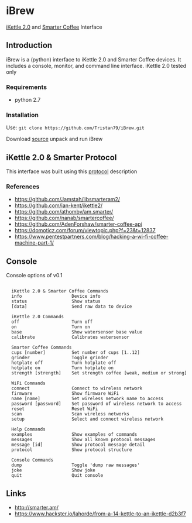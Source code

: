 # iBrew

[iKettle 2.0](http://smarter.am/ikettle) and [Smarter Coffee](http://smarter.am/coffee) Interface

## Introduction

iBrew is a (python) interface to iKettle 2.0 and Smarter Coffee devices. It includes a console, monitor, and command line interface. iKettle 2.0 tested only

### Requirements 

* python 2.7

### Installation

Use:
`git clone https://github.com/Tristan79/iBrew.git`

Download [source](https://github.com/Tristan79/iBrew/archive/master.zip) unpack and run iBrew

## iKettle 2.0 & Smarter Protocol

This interface was built using this [protocol](https://github.com/Tristan79/iBrew/blob/master/protocol.txt) description

### References

  *    https://github.com/Jamstah/libsmarteram2/
  *    https://github.com/ian-kent/ikettle2/
  *    https://github.com/athombv/am.smarter/
  *    https://github.com/nanab/smartercoffee/
  *    https://github.com/AdenForshaw/smarter-coffee-api
  *    https://domoticz.com/forum/viewtopic.php?f=23&t=12837
  *    https://www.pentestpartners.com/blog/hacking-a-wi-fi-coffee-machine-part-1/

## Console

Console options of v0.1
```

  iKettle 2.0 & Smarter Coffee Commands
  info                   Device info
  status                 Show status
  [data]                 Send raw data to device

  iKettle 2.0 Commands
  off                    Turn off
  on                     Turn on
  base                   Show watersensor base value
  calibrate              Calibrates watersensor

  Smarter Coffee Commands
  cups [number]          Set number of cups [1..12]
  grinder                Toggle grinder
  hotplate off           Turn hotplate off
  hotplate on            Turn hotplate on
  strength [strength]    Set strength coffee [weak, medium or strong]

  WiFi Commands
  connect                Connect to wireless network
  firmware               Show firmware WiFi
  name [name]            Set wireless network name to access
  password [password]    Set password of wireless network to access
  reset                  Reset WiFi
  scan                   Scan wireless networks
  setup                  Select and connect wireless network

  Help Commands
  examples               Show examples of commands
  messages               Show all known protocol messages
  message [id]           Show protocol message detail
  protocol               Show protocol structure

  Console Commands
  dump                   Toggle 'dump raw messages'
  joke                   Show joke
  quit                   Quit console
```

## Links

  *    http://smarter.am/
  *    https://www.hackster.io/lahorde/from-a-14-kettle-to-an-ikettle-d2b3f7
